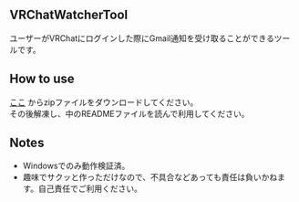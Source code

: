 ## VRChatWatcherTool
ユーザーがVRChatにログインした際にGmail通知を受け取ることができるツールです。

## How to use
[ここ](https://github.com/avocadoNera/VRChatWatcherTool/blob/main/VRChatWatcherTool.zip)
からzipファイルをダウンロードしてください。  
その後解凍し、中のREADMEファイルを読んで利用してください。

## Notes
- Windowsでのみ動作検証済。
- 趣味でサクッと作っただけなので、不具合などあっても責任は負いかねます。自己責任でご利用ください。
